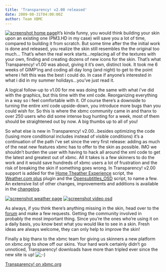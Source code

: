 ```yaml
---
title: 'Transparency! v2.00 released'
date: 2009-08-31T04:00:00Z
author: Team XBMC
---
```

[![screenshot home page](/sites/default/files/uploads/thumbs_home-music_0.jpg)](/wordpress/wp-content/gallery/transparency/home-music_0.jpg)It’s kinda funny, you would think building your skin upon an existing one (PM3.HD in my case) will save you a lot of time, compared to building it from scratch. But some time after the the initial work is done and released, you realize the skin still resembles the the original too much… That’s when the real work starts…replacing all of the textures with your own, finding and creating dozens of new icons for the skin. That’s what Transparency! v1.00 was about, giving it it’s own, distinct look. It took me 6 weeks of GIMP’ing and coding all day long (and night) to get to the point where i felt this was the best i could do. In case if anyone’s interested in what i did in my summer holidays…you’ve just read it.

 A logical follow-up to v1.00 for me was doing the same with what i’ve did with the graphics, but this time with the xml code. Reorganizing everything in a way so i feel comfortable with it. Of course there’s a downside to turning the entire xml code upside-down, you introduce more bugs than you could wish for. So this is where the xbmc community came in and thanx to over 250 users who did some intense bug hunting for a week, most of them should be straightened out by now. A big thumbs up to all of you!

 So what else is new in Transparency! v2.00…besides optimizing the code (\using more conditional includes instead of visible conditions\) it’s a continuation of the path i’ve set since the very first release: adding as much of the neat new features xbmc has to offer to the skin as possible. IMO we shouldn’t burden the user with having to hack all around the xml code to get the latest and greatest out of xbmc. All it takes is a few skinners to do the work and it would save hundreds of xbmc users a lot of frustration and the risk of breaking the skin if something goes wrong. In Transparency! v2.00 support is added for the [Home Theather Experience](https://forum.kodi.tv/showthread.php?tid=55628) script, the [Weather.com plus](https://forum.kodi.tv/showthread.php?tid=52034) plugin and the [Opensubtitles\_OSD](https://forum.kodi.tv/showthread.php?tid=56083) script, to name a few. An extensive list of other changes, improvements and additions is available in the [changelog](/skins/transparency/2).

 [![screenshot weather page](/sites/default/files/uploads/thumbs_weather.jpg)](/wordpress/wp-content/gallery/transparency/weather.jpg) [![screenshot video osd](/sites/default/files/uploads/thumbs_video-osd.jpg)](/wordpress/wp-content/gallery/transparency/video-osd.jpg)

 As always, if you think there’s anything missing in the skin, head over to the [forum](https://forum.kodi.tv/forumdisplay.php?fid=115) and make a few requests. Getting the community involved in probably the most important thing. Since you’re the ones who’re using it on a daily basis, you know best what you would like to see in a skin. Fresh ideas are always welcome, they can only help to improve the skin!

 Finally a big thanx to the xbmc team for giving us skinners a new platform on xbmc.org to show off our skins. Your hard work certainly didn’t go unnoticed, Transparency! downloads have more than tripled ever since the new site is up! ![;-)](/sites/default/files/uploads/icon_wink.gif)

 [Transparency! on xbmc.org](/article/transparency-v200-released)

 